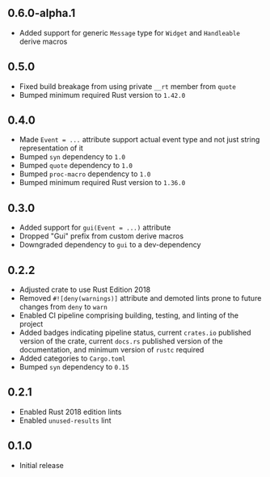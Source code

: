 0.6.0-alpha.1
-------------
- Added support for generic `Message` type for `Widget` and `Handleable`
  derive macros


0.5.0
-----
- Fixed build breakage from using private `__rt` member from `quote`
- Bumped minimum required Rust version to `1.42.0`


0.4.0
-----
- Made `Event = ...` attribute support actual event type and not just
  string representation of it
- Bumped `syn` dependency to `1.0`
- Bumped `quote` dependency to `1.0`
- Bumped `proc-macro` dependency to `1.0`
- Bumped minimum required Rust version to `1.36.0`


0.3.0
-----
- Added support for `gui(Event = ...)` attribute
- Dropped "Gui" prefix from custom derive macros
- Downgraded dependency to `gui` to a dev-dependency


0.2.2
-----
- Adjusted crate to use Rust Edition 2018
- Removed `#![deny(warnings)]` attribute and demoted lints prone to
  future changes from `deny` to `warn`
- Enabled CI pipeline comprising building, testing, and linting of the
  project
- Added badges indicating pipeline status, current `crates.io` published
  version of the crate, current `docs.rs` published version of the
  documentation, and minimum version of `rustc` required
- Added categories to `Cargo.toml`
- Bumped `syn` dependency to `0.15`


0.2.1
-----
- Enabled Rust 2018 edition lints
- Enabled `unused-results` lint


0.1.0
-----
- Initial release
